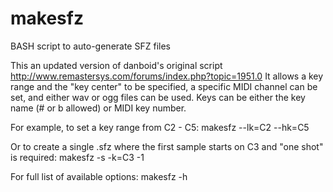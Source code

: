 makesfz
=======

BASH script to auto-generate SFZ files

This an updated version of danboid's original script http://www.remastersys.com/forums/index.php?topic=1951.0
It allows a key range and the "key center" to be specified, a specific MIDI channel can be set, and either wav or ogg files can be used.
Keys can be either the key name (# or b allowed) or MIDI key number.

For example, to set a key range from C2 - C5:
makesfz --lk=C2 --hk=C5

Or to create a single .sfz where the first sample starts on C3 and "one shot" is required:
makesfz -s -k=C3 -1

For full list of available options:
makesfz -h
